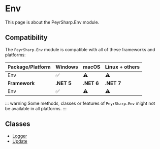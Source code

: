 # Env
This page is about the PeyrSharp.Env module.

## Compatibility

The `PeyrSharp.Env` module is compatible with all of these frameworks and platforms:

| Package/Platform 	| Windows 	| macOS 	| Linux + others 	|
|------------------	|---------	|-------	|----------------	|
| Env            	| ✅       	| ⚠️     	| ⚠️              	|
| **Framework**         | **.NET 5** | **.NET 6**  | **.NET 7** |
| Env            	| ✅       	| ⚠️     	| ⚠️              	|

::: warning
Some methods, classes or features of `PeyrSharp.Env` might not be available in all platforms.
:::

## Classes
- [Logger](/env/logger.md)
- [Update](/env/update.md)